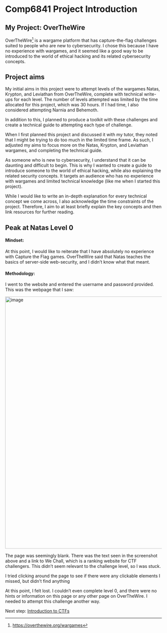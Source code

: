 # Comp6841 Project Introduction

## My Project: OverTheWire 
OverTheWire[^1] is a wargame platform that has capture-the-flag challenges suited to people who are new to cybersecurity. I chose this because I have no experience with wargames, and it seemed like a good way to be introduced to the world of ethical hacking and its related cybersecurity concepts.  

## Project aims  
My initial aims in this project were to attempt levels of the wargames Natas, Krypton, and Leviathan from OverTheWire, complete with technical write-ups for each level. The number of levels attempted was limited by the time allocated for this project, which was 30 hours. If I had time, I also considered attempting Narnia and Behemoth. 

In addition to this, I planned to produce a toolkit with these challenges and create a technical guide to attempting each type of challenge. 

When I first planned this project and discussed it with my tutor, they noted that I might be trying to do too much in the limited time frame. As such, I adjusted my aims to focus more on the Natas, Krypton, and Leviathan wargames, and completing the technical guide. 

As someone who is new to cybersecurity, I understand that it can be daunting and difficult to begin. This is why I wanted to create a guide to introduce someone to the world of ethical hacking, while also explaining the related security concepts. It targets an audience who has no experience with wargames and limited technical knowledge (like me when I started this project). 

While I would like to write an in-depth explanation for every technical concept we come across, I also acknowledge the time constraints of the project. Therefore, I aim to at least briefly explain the key concepts and then link resources for further reading. 

## Peak at Natas Level 0
#### Mindset: 
At this point, I would like to reiterate that I have absolutely no experience with Capture the Flag games. OverTheWire said that Natas teaches the basics of server-side web-security, and I didn’t know what that meant. 

#### Methodology:
I went to the website and entered the username and password provided. This was the webpage that I saw: 

<img width="1664" height="811" alt="image" src="https://github.com/user-attachments/assets/51e47dc7-e8ae-484c-833c-532e6774a580" />

The page was seemingly blank. There was the text seen in the screenshot above and a link to We Chall, which is a ranking website for CTF challengers. This didn’t seem relevant to the challenge level, so I was stuck.

I tried clicking around the page to see if there were any clickable elements I missed, but didn’t find anything

At this point, I felt lost. I couldn’t even complete level 0, and there were no hints or information on this page or any other page on OverTheWire. I needed to attempt this challenge another way. 

Next step: [Introduction to CTFs](/Introduction-to-ctfs.md)

[^1]: <https://overthewire.org/wargames>

